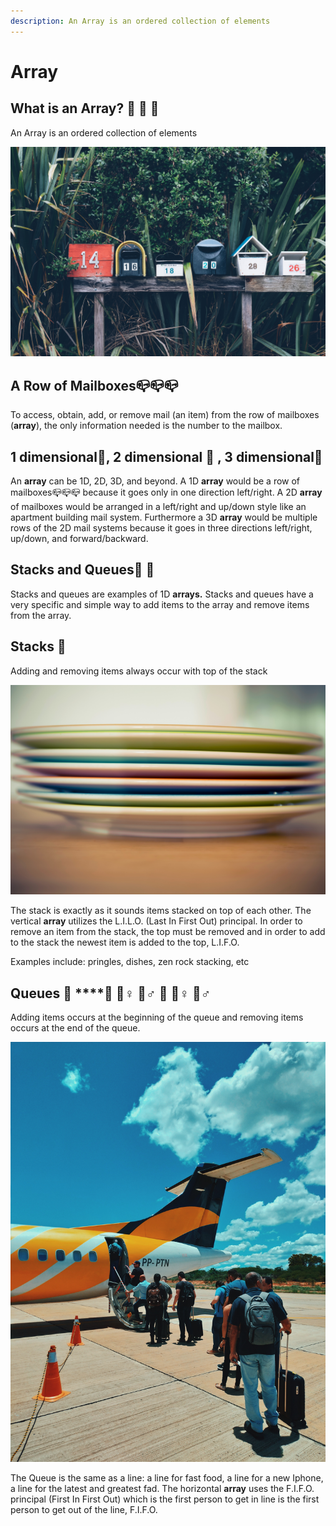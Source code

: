 ```yaml
---
description: An Array is an ordered collection of elements
---
```


# Array

## What is an Array? 🥇 🥈 🥉 

An Array is an ordered collection of elements  

![Mailboxes](../.gitbook/assets/mathyas-kurmann-fb7ynpbt0l8-unsplash.jpg)

## A Row of Mailboxes📪📪📪

To access, obtain, add, or remove mail \(an item\) from the row of mailboxes \(**array**\),  the only information needed is the number to the mailbox.

## 1 dimensional🎇, 2 dimensional 💽 , 3 dimensional🎲

An **array** can be 1D, 2D, 3D, and beyond. A 1D **array** would be a row of mailboxes📪📪📪 because it goes only in one direction left/right. A 2D **array** of mailboxes would be arranged in a left/right and up/down style like an apartment building mail system. Furthermore a 3D **array** would be multiple rows of the 2D mail systems because it goes in three directions left/right, up/down, and forward/backward. 

## Stacks and Queues🍎 🍊 

Stacks and queues are examples of 1D **arrays.** Stacks and queues have a very specific and simple way to add items to the array and remove items from the array.

## Stacks 🥞 

Adding and removing items always occur with top of the stack

![Stack](../.gitbook/assets/pexels-markus-spiske-95218.jpg)

The stack is exactly as it sounds items stacked on top of each other. The vertical **array** utilizes the L.I.L.O. \(Last In First Out\) principal. In order to remove an item from the stack, the top must be removed and in order to add to the stack the newest item is added to the top, L.I.F.O.

Examples include: pringles, dishes, zen rock stacking, etc

## **Queues** 🍔 ****🚶 🚶♀ 🚶♂ 🚶 🚶♀ 🚶♂ 

Adding items occurs at the beginning of the queue and removing items occurs at the end of the queue.

![Queue](../.gitbook/assets/pexels-nata-romualdo-4606684.jpg)

The Queue is the same as a line: a line for fast food, a line for a new Iphone, a line for the latest and greatest fad. The horizontal **array** uses the F.I.F.O. principal \(First In First Out\) which is the first person to get in line is the first person to get out of the line, F.I.F.O.

